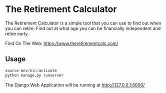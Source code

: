 # The Retirement Calculator

The Retirement Calculator is a simple tool that you can use to find out when you can retire. Find out at what age you can be financially independent and retire early.

Find On The Web: https://www.theretirementcalc.com/


## Usage

```python
source env/bin/activate
python manage.py runserver 
```

The Django Web Application will be running at http://127.0.0.1:8000/


